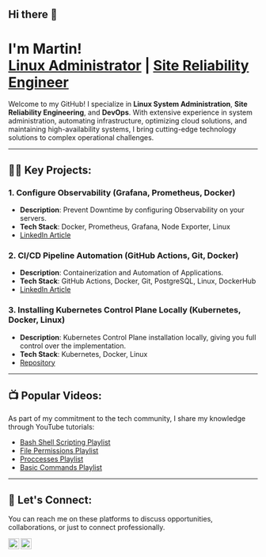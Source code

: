 ## Hi there 👋

<h1>I'm Martin!<br/> <a href="https://github.com/mmato72">Linux Administrator</a> | <a href="https://www.linkedin.com/in/martin-mato-linux-steroids/">Site Reliability Engineer</a></h1>

Welcome to my GitHub! I specialize in **Linux System Administration**, **Site Reliability Engineering**, and **DevOps**. With extensive experience in system administration, automating infrastructure, optimizing cloud solutions, and maintaining high-availability systems, I bring cutting-edge technology solutions to complex operational challenges.

---

<h2>👨‍💻 Key Projects:</h2>

### 1. Configure Observability (Grafana, Prometheus, Docker)
- **Description**: Prevent Downtime by configuring Observability on your servers.
- **Tech Stack**: Docker, Prometheus, Grafana, Node Exporter, Linux
- [LinkedIn Article](https://www.linkedin.com/pulse/prevent-downtime-observability-grafana-prometheus-node-martin-mato-wrbzf/?trackingId=KqY7rm5kTfiDNf3lgGYM%2BQ%3D%3D)

### 2. CI/CD Pipeline Automation (GitHub Actions, Git, Docker)
- **Description**: Containerization and Automation of Applications.
- **Tech Stack**: GitHub Actions, Docker, Git, PostgreSQL, Linux, DockerHub
- [LinkedIn Article](https://www.linkedin.com/pulse/containerizing-automating-deployment-application-martin-mato-e5yhc/?trackingId=O4c%2F4UuMQbWhFae3BeOXCA%3D%3D)

### 3. Installing Kubernetes Control Plane Locally (Kubernetes, Docker, Linux)
- **Description**: Kubernetes Control Plane installation locally, giving you full control over the implementation.
- **Tech Stack**: Kubernetes, Docker, Linux
- [Repository](https://www.linkedin.com/pulse/installing-k8s-control-plane-vm-your-local-machine-martin-mato-p00ke/?trackingId=O4c%2F4UuMQbWhFae3BeOXCA%3D%3D)

---

<h2>📺 Popular Videos:</h2>

As part of my commitment to the tech community, I share my knowledge through YouTube tutorials:

- [Bash Shell Scripting Playlist](https://www.youtube.com/watch?v=wUkuuUHKmzk&list=PLhQUUetYOdlfP0SerUM1jEpArey70faay)
- [File Permissions Playlist](https://www.youtube.com/watch?v=bjeLDUkot3U&list=PLhQUUetYOdldqiHxR0E4JaY3p-ug3ee5h)
- [Proccesses Playlist](https://www.youtube.com/watch?v=F5u4YDRQD4w&list=PLhQUUetYOdlerfJh7PkL6FuX_o5I_5rAe)
- [Basic Commands Playlist](https://www.youtube.com/watch?v=dtzOT94IsLk&list=PLhQUUetYOdlfU72nLmn8zrgcZqBroNSGm)

---

<h2>🤝 Let's Connect:</h2>

You can reach me on these platforms to discuss opportunities, collaborations, or just to connect professionally.

[<img align="left" alt="YouTube" width="22px" src="https://cdn.jsdelivr.net/npm/simple-icons@v3/icons/youtube.svg" />][youtube]
[<img align="left" alt="LinkedIn" width="22px" src="https://cdn.jsdelivr.net/npm/simple-icons@v3/icons/linkedin.svg" />][linkedin]

<br/>

[youtube]: https://www.youtube.com/@techimation-kg2pb  
[linkedin]: https://www.linkedin.com/in/martin-mato-linux-steroids/

